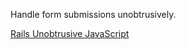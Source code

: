 Handle form submissions unobtrusively.

[Rails Unobtrusive JavaScript](https://github.com/rails/jquery-ujs/blob/master/src/rails.js)